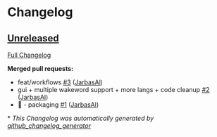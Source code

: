 # Changelog

## [Unreleased](https://github.com/OpenVoiceOS/ovos-skill-naptime/tree/HEAD)

[Full Changelog](https://github.com/OpenVoiceOS/ovos-skill-naptime/compare/5044eca5c1c0c1195f8c031aa4025967d75fdca0...HEAD)

**Merged pull requests:**

- feat/workflows [\#3](https://github.com/OpenVoiceOS/ovos-skill-naptime/pull/3) ([JarbasAl](https://github.com/JarbasAl))
- gui + multiple wakeword support + more langs + code cleanup [\#2](https://github.com/OpenVoiceOS/ovos-skill-naptime/pull/2) ([JarbasAl](https://github.com/JarbasAl))
- :tada: - packaging [\#1](https://github.com/OpenVoiceOS/ovos-skill-naptime/pull/1) ([JarbasAl](https://github.com/JarbasAl))



\* *This Changelog was automatically generated by [github_changelog_generator](https://github.com/github-changelog-generator/github-changelog-generator)*
